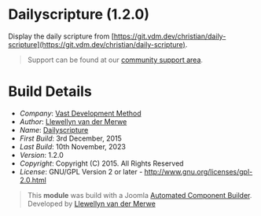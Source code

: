 # Dailyscripture (1.2.0)

Display the daily scripture from [https://git.vdm.dev/christian/daily-scripture](https://git.vdm.dev/christian/daily-scripture).

> Support can be found at our [community support area](https://git.vdm.dev/getBible/support).

# Build Details

+ *Company*: [Vast Development Method](https://getbible.net)
+ *Author*: [Llewellyn van der Merwe](mailto:joomla@vdm.io)
+ *Name*: [Dailyscripture](https://getbible.net)
+ *First Build*: 3rd December, 2015
+ *Last Build*: 10th November, 2023
+ *Version*: 1.2.0
+ *Copyright*: Copyright (C) 2015. All Rights Reserved
+ *License*: GNU/GPL Version 2 or later - http://www.gnu.org/licenses/gpl-2.0.html

> This **module** was build with a Joomla [Automated Component Builder](https://www.joomlacomponentbuilder.com).
> Developed by [Llewellyn van der Merwe](mailto:joomla@vdm.io)